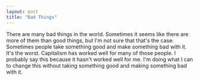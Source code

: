 ```yaml
---
layout: post
title: "Bad Things"
---
```


There are many bad things in the world. Sometimes it seems like there are more of them than good things, but I'm not sure that that's the case. Sometimes people take something good and make something bad with it. It's the worst. Capitalism has worked well for many of those people. I probably say this because it hasn't worked well for me. I'm doing what I can to change this without taking something good and making something bad with it.
